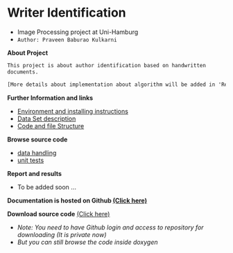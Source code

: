 
# Writer Identification
+ Image Processing project at Uni-Hamburg
+ `Author: Praveen Baburao Kulkarni`

**About Project**
```txt
This project is about author identification based on handwritten 
documents.

[More details about implementation about algorithm will be added in 'Report and results' section later]
```

**Further Information and links**
+ [Environment and installing instructions](http://praveenneuron.github.io/writer_identification_doc/html/md_installation.html)
+ [Data Set description](http://praveenneuron.github.io/writer_identification_doc/html/md_about_dataset.html)
+ [Code and file Structure](http://praveenneuron.github.io/writer_identification_doc/html/md_code_structure.html)

**Browse source code**
+ [data handling](http://praveenneuron.github.io/writer_identification_doc/html/namespacesource_1_1data__handling.html)
+ [unit tests](http://praveenneuron.github.io/writer_identification_doc/html/unit__tests_8py.html)

**Report and results**
+ To be added soon ...

**Documentation is hosted on Github [(Click here)](http://praveenneuron.github.io/writer_identification_doc/html/index.html)**

**Download source code** [(Click here)](https://github.com/praveenneuron/WriterIdentification/archive/master.zip)
+ *Note: You need to have Github login and access to repository for downloading (It is private now)*
+ *But you can still browse the code inside doxygen*